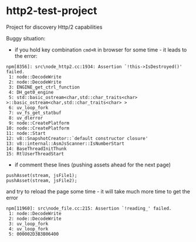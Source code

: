 # http2-test-project
Project for discovery Http/2 capabilities

Buggy situation:
- if you hold key combination ```cmd+R``` in browser for some time - it leads to the error:

```
npm[8356]: src\node_http2.cc:1934: Assertion `!this->IsDestroyed()' failed.
 1: node::DecodeWrite
 2: node::DecodeWrite
 3: ENGINE_get_ctrl_function
 4: DH_get0_engine
 5: std::basic_ostream<char,std::char_traits<char> >::basic_ostream<char,std::char_traits<char> >
 6: uv_loop_fork
 7: uv_fs_get_statbuf
 8: uv_dlerror
 9: node::CreatePlatform
10: node::CreatePlatform
11: node::Start
12: v8::SnapshotCreator::`default constructor closure'
13: v8::internal::AsmJsScanner::IsNumberStart
14: BaseThreadInitThunk
15: RtlUserThreadStart
```

- if comment these lines (pushing assets ahead for the next page)
```
pushAsset(stream, jsFile1);
pushAsset(stream, jsFile2);
```
and try to reload the page some time - it will take much more time to get the error
```
npm[11960]: src\node_file.cc:215: Assertion `!reading_' failed.
 1: node::DecodeWrite
 2: node::DecodeWrite
 3: uv_loop_fork
 4: uv_loop_fork
 5: 000002D3B3B06400
```
